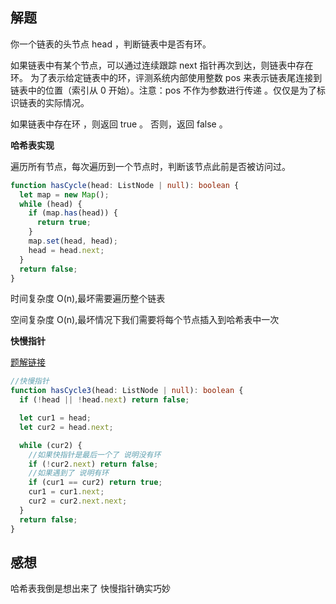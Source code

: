 ## 解题

你一个链表的头节点 head ，判断链表中是否有环。

如果链表中有某个节点，可以通过连续跟踪 next 指针再次到达，则链表中存在环。 为了表示给定链表中的环，评测系统内部使用整数 pos 来表示链表尾连接到链表中的位置（索引从 0 开始）。注意：pos 不作为参数进行传递 。仅仅是为了标识链表的实际情况。

如果链表中存在环 ，则返回 true 。 否则，返回 false 。

**哈希表实现**

遍历所有节点，每次遍历到一个节点时，判断该节点此前是否被访问过。

```typescript
function hasCycle(head: ListNode | null): boolean {
  let map = new Map();
  while (head) {
    if (map.has(head)) {
      return true;
    }
    map.set(head, head);
    head = head.next;
  }
  return false;
}
```

时间复杂度 O(n),最坏需要遍历整个链表

空间复杂度 O(n),最坏情况下我们需要将每个节点插入到哈希表中一次

**快慢指针**

[题解链接](https://leetcode.cn/problems/linked-list-cycle/solutions/440042/huan-xing-lian-biao-by-leetcode-solution/)

```typescript
//快慢指针
function hasCycle3(head: ListNode | null): boolean {
  if (!head || !head.next) return false;

  let cur1 = head;
  let cur2 = head.next;

  while (cur2) {
    //如果快指针是最后一个了 说明没有环
    if (!cur2.next) return false;
    //如果遇到了 说明有环
    if (cur1 == cur2) return true;
    cur1 = cur1.next;
    cur2 = cur2.next.next;
  }
  return false;
}
```

## 感想

哈希表我倒是想出来了 快慢指针确实巧妙

